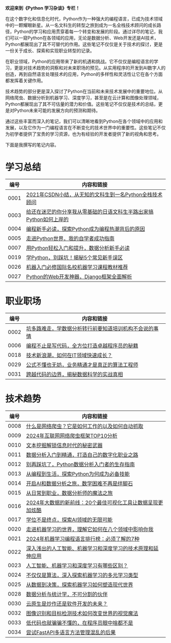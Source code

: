 **欢迎来到《Python 学习杂谈》专栏！**

在这个数字化和信息化时代，Python作为一种强大的编程语言，已成为技术领域中的一颗耀眼新星。从一名文科生的转型之旅到成为一名全栈技术顾问的成长路径，Python的学习和应用贯穿着每一个转变和发展的阶段。通过详尽的笔记，我们可以一窥Python在各领域的应用，无论是数据分析、Web开发还是AI技术，Python都展现出了其不可替代的作用。这些笔记不仅仅是关于技术的探讨，更是一份关于成长、探索和实现职业转型的记录。

在职业领域，Python的应用带来了新的机遇和挑战。它不仅仅是编程语言的学习，更是对技术趋势的洞察和对未来职场的预见。从实用程序的开发到AI数字人的创造，再到自然语言处理技术的应用，Python的多样性和灵活性让它在各个方面都发挥着关键作用。

技术趋势的部分更是深入探讨了Python在当前和未来技术发展中的重要地位。从网络爬虫、数据分析到机器学习、深度学习，甚至是在云计算和图像处理领域，Python都展现出了其不可估量的潜力和价值。这些笔记不仅仅是技术的总结，更是对Python未来可能的发展方向的预测和期待。

通过这些丰富而深入的笔记，我们可以清晰地看到Python在各个领域中的应用和发展，以及它作为一门编程语言在不断变化的技术世界中的重要性。这些笔记不仅为初学者提供了宝贵的学习资源，也为有经验的开发者提供了新的视角和思考。

下面是我撰写的笔记内容。

# 学习总结

|编号|内容和链接| 
| ---- | ---- |
|0001|[2021年CSDN小结，从无知的文科生到一名Python全栈技术顾问](https://datayang.blog.csdn.net/article/details/122457312)|
|0003|[给还在迷茫的你分享我从零基础的日语文科生半路出家搞Python如何上岸的](https://datayang.blog.csdn.net/article/details/121185182)|
|0004|[编程新手必读，探索Python成为编程热潮背后的原因](https://datayang.blog.csdn.net/article/details/135427804)|
|0005|[走进Python世界，我的自学者成功指南](https://datayang.blog.csdn.net/article/details/135428056)|
|0007|[用Python轻松入门和提升，数据分析新手必读](https://datayang.blog.csdn.net/article/details/135431295)|
|0019|[学Python，别踩坑！揭秘5个常见新手误区](https://datayang.blog.csdn.net/article/details/135509578)|
|0026|[机器入门必修国际名校机器学习课程教材推荐](https://datayang.blog.csdn.net/article/details/135494008)|
|0027|[Python的Web开发神器，Django框架全面解析](https://datayang.blog.csdn.net/article/details/135532242)|

# 职业职场

|编号|内容和链接| 
| ---- | ---- |
|0002|[坑多路难走，学数据分析转行前要知道培训机构不会说的事情](https://datayang.blog.csdn.net/article/details/113769179)|
|0006|[编程不止是写代码，全方位打造卓越程序员的秘籍](https://datayang.blog.csdn.net/article/details/135430591)|
|0018|[技术新浪潮，如何在IT领域快速成长？](https://datayang.blog.csdn.net/article/details/135507329)|
|0029|[公式不懂也无妨，业务精通才是真正的算法工程师](https://datayang.blog.csdn.net/article/details/135518077)|
|0031|[跨越代码的边界，揭秘数据科学的实战真相](https://datayang.blog.csdn.net/article/details/135533416)|

# 技术趋势

|编号|内容和链接| 
| ---- | ---- |
|0008|[什么是网络爬虫？它是如何工作的以及如何自动抓取](https://datayang.blog.csdn.net/article/details/135484221)|
|0009|[2024年互联网网络爬虫框架TOP10分析](https://datayang.blog.csdn.net/article/details/135485922)|
|0010|[文本挖掘解锁信息时代的秘密武器](https://datayang.blog.csdn.net/article/details/135508445)|
|0011|[数据分析入门到精通，打造自己的数字化职业之路](https://datayang.blog.csdn.net/article/details/135517405)|
|0012|[别再踩坑了，Python数据分析入门者的生存指南](https://datayang.blog.csdn.net/article/details/135517282)|
|0013|[从编程到生活，探索Python为何成为必备技能](https://datayang.blog.csdn.net/article/details/135528851)|
|0014|[开启AI和数据分析之旅，数学困难不再是绊脚石](https://datayang.blog.csdn.net/article/details/135494018)|
|0015|[从日常到职业，数据分析师的魔法之旅](https://datayang.blog.csdn.net/article/details/135532920)|
|0016|[2024年大数据的新前线：20个最佳可视化工具让数据呈现更加炫酷](https://datayang.blog.csdn.net/article/details/135506031)|
|0017|[学位不是终点，探索AI领域的无限可能](https://datayang.blog.csdn.net/article/details/135500852)|
|0020|[走进机器学习的世界，理解它如何在八个领域中影响你我](https://datayang.blog.csdn.net/article/details/135531054)|
|0021|[2024年机器学习编程语言排行榜：必须了解的7种](https://datayang.blog.csdn.net/article/details/135485993)|
|0022|[深入浅出的人工智能、机器学习和深度学习的技术原理和延伸应用](https://datayang.blog.csdn.net/article/details/135493914)|
|0023|[人工智能、机器学习和深度学习有哪些区别？](https://datayang.blog.csdn.net/article/details/135485017)|
|0024|[不仅仅是算法，深入探索机器学习的多元学习类型](https://datayang.blog.csdn.net/article/details/135506692)|
|0025|[从数据到决策，探索机器学习如何塑造现代世界](https://datayang.blog.csdn.net/article/details/122740939)|
|0028|[数据分析与统计学，不可分割的伙伴](https://datayang.blog.csdn.net/article/details/135517699)|
|0030|[云原生是炒作还是软件开发的未来？](https://datayang.blog.csdn.net/article/details/135505047)|
|0032|[图像识别和目标检测技术如何改变世界的视觉魔法](https://datayang.blog.csdn.net/article/details/135534899)|
|0033|[低代码也就骗骗不懂的，在程序员眼中啥都不是](https://datayang.blog.csdn.net/article/details/135652656)|
|0034|[尝试FastAPI多语言方法管理混乱的后果](https://datayang.blog.csdn.net/article/details/135653100)|
